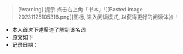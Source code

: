 
>[!warning] 提示
>点击右上角「书本」![[Pasted image 20231125105318.png]]图标, 进入阅读模式, 以获得更好的阅读体验！

- 本人首次下述渠道了解到该名词
- 原文如下
- 记录日期：